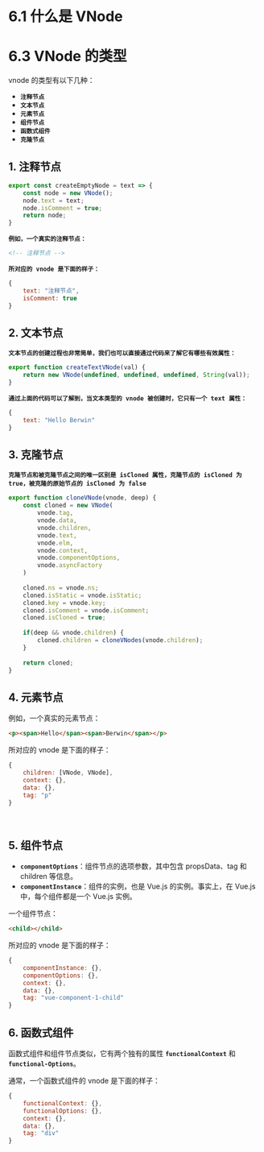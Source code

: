 # 6.1 什么是 VNode





# 6.3 VNode 的类型

vnode 的类型有以下几种：

* **`注释节点`** 
* **`文本节点`** 
* **`元素节点`** 
* **`组件节点`** 
* **`函数式组件`** 
* **`克隆节点`** 



## 1. 注释节点

``` javascript
export const createEmptyNode = text => {
    const node = new VNode();
    node.text = text;
    node.isComment = true;
    return node;
}
```

**`例如，一个真实的注释节点：`**

```html
<!-- 注释节点 -->
```



**`所对应的 vnode 是下面的样子：`** 

```javascript
{
    text: "注释节点",
    isComment: true
}
```

 

## 2. 文本节点

**`文本节点的创建过程也非常简单，我们也可以直接通过代码来了解它有哪些有效属性：`**

```javascript
export function createTextVNode(val) {
    return new VNode(undefined, undefined, undefined, String(val));
}
```

**`通过上面的代码可以了解到，当文本类型的 vnode 被创建时，它只有一个 text 属性：`**

```javascript
{
	text: "Hello Berwin"
}
```



## 3. 克隆节点

**`克隆节点和被克隆节点之间的唯一区别是 isCloned 属性，克隆节点的 isCloned 为 true，被克隆的原始节点的 isCloned 为 false`**

```javascript
export function cloneVNode(vnode, deep) {
    const cloned = new VNode(
        vnode.tag,
        vnode.data,
        vnode.children,
        vnode.text,
        vnode.elm,
        vnode.context,
        vnode.componentOptions,
        vnode.asyncFactory
    )
    
    cloned.ns = vnode.ns;
    cloned.isStatic = vnode.isStatic;
    cloned.key = vnode.key;
    cloned.isComment = vnode.isComment;
    cloned.isCloned = true;
    
    if(deep && vnode.children) {
        cloned.children = cloneVNodes(vnode.children);
    }
    
    return cloned;
}
```







## 4. 元素节点

例如，一个真实的元素节点：

```html
<p><span>Hello</span><span>Berwin</span></p>
```

所对应的 vnode 是下面的样子：

```javascript
{
    children: [VNode, VNode],
    context: {},                                 
    data: {},
    tag: "p"
}
```

​                                                          

## 5. 组件节点

* **`componentOptions`**：组件节点的选项参数，其中包含 propsData、tag 和 children 等信息。
* **`componentInstance`**：组件的实例，也是 Vue.js 的实例。事实上，在 Vue.js 中，每个组件都是一个 Vue.js 实例。

一个组件节点：

```html
<child></child>
```

所对应的 vnode 是下面的样子：

```javascript
{
    componentInstance: {},
    componentOptions: {},
    context: {},
    data: {},
    tag: "vue-component-1-child"
}
```



## 6. 函数式组件

函数式组件和组件节点类似，它有两个独有的属性 **`functionalContext`** 和 **`functional-Options`**。

通常，一个函数式组件的 vnode 是下面的样子：

```javascript
{
    functionalContext: {},
    functionalOptions: {},
    context: {},
    data: {},
    tag: "div"
}
```

